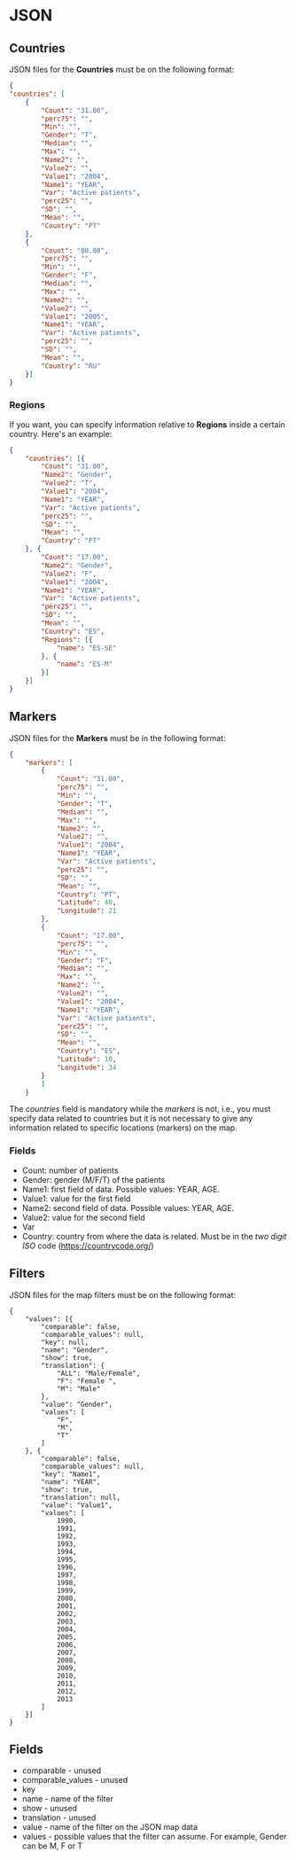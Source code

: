 # JSON

## Countries

JSON files for the **Countries** must be on the following format:

```json
{
"countries": [
    {
        "Count": "31.00",
        "perc75": "",
        "Min": "",
        "Gender": "T",
        "Median": "",
        "Max": "",
        "Name2": "",
        "Value2": "",
        "Value1": "2004",
        "Name1": "YEAR",
        "Var": "Active patients",
        "perc25": "",
        "SD": "",
        "Mean": "",
        "Country": "PT"
    },
    {
        "Count": "80.00",
        "perc75": "",
        "Min": "",
        "Gender": "F",
        "Median": "",
        "Max": "",
        "Name2": "",
        "Value2": "",
        "Value1": "2005",
        "Name1": "YEAR",
        "Var": "Active patients",
        "perc25": "",
        "SD": "",
        "Mean": "",
        "Country": "RU"
    }]
}
```

### Regions

If you want, you can specify information relative to **Regions** inside a certain country. Here's an example:

```json
{
    "countries": [{
        "Count": "31.00",
        "Name2": "Gender",
        "Value2": "T",
        "Value1": "2004",
        "Name1": "YEAR",
        "Var": "Active patients",
        "perc25": "",
        "SD": "",
        "Mean": "",
        "Country": "PT"
    }, {
        "Count": "17.00",
        "Name2": "Gender",
        "Value2": "F",
        "Value1": "2004",
        "Name1": "YEAR",
        "Var": "Active patients",
        "perc25": "",
        "SD": "",
        "Mean": "",
        "Country": "ES",
        "Regions": [{
            "name": "ES-SE"
        }, {
            "name": "ES-M"
        }]
    }]
}
```



## Markers

JSON files for the **Markers** must be in the following format:

```json
{
    "markers": [
        {
            "Count": "31.00",
            "perc75": "",
            "Min": "",
            "Gender": "T",
            "Median": "",
            "Max": "",
            "Name2": "",
            "Value2": "",
            "Value1": "2004",
            "Name1": "YEAR",
            "Var": "Active patients",
            "perc25": "",
            "SD": "",
            "Mean": "",
            "Country": "PT",
            "Latitude": 40,
            "Longitude": 21
        },
        {
            "Count": "17.00",
            "perc75": "",
            "Min": "",
            "Gender": "F",
            "Median": "",
            "Max": "",
            "Name2": "",
            "Value2": "",
            "Value1": "2004",
            "Name1": "YEAR",
            "Var": "Active patients",
            "perc25": "",
            "SD": "",
            "Mean": "",
            "Country": "ES",
            "Latitude": 10,
            "Longitude": 34
        }
        ]
    }
```

The _countries_ field is mandatory while the _markers_ is not, i.e., you must specify data related to countries but it is not necessary to give any information related to specific locations (markers) on the map.

### Fields

- Count: number of patients
- Gender: gender (M/F/T) of the patients
- Name1: first field of data. Possible values: YEAR, AGE.
- Value1: value for the first field
- Name2: second field of data. Possible values: YEAR, AGE.
- Value2: value for the second field
- Var
- Country: country from where the data is related. Must be in the _two digit ISO_ code (https://countrycode.org/)


## Filters

JSON files for the map filters must be on the following format:

    {
        "values": [{
            "comparable": false,
            "comparable_values": null,
            "key": null,
            "name": "Gender",
            "show": true,
            "translation": {
                "ALL": "Male/Female",
                "F": "Female ",
                "M": "Male"
            },
            "value": "Gender",
            "values": [
                "F",
                "M",
                "T"
            ]
        }, {
            "comparable": false,
            "comparable_values": null,
            "key": "Name1",
            "name": "YEAR",
            "show": true,
            "translation": null,
            "value": "Value1",
            "values": [
                1990,
                1991,
                1992,
                1993,
                1994,
                1995,
                1996,
                1997,
                1998,
                1999,
                2000,
                2001,
                2002,
                2003,
                2004,
                2005,
                2006,
                2007,
                2008,
                2009,
                2010,
                2011,
                2012,
                2013
            ]
        }]
    }




## Fields

- comparable - unused
- comparable_values - unused
- key
- name - name of the filter
- show - unused
- translation - unused
- value - name of the filter on the JSON map data
- values - possible values that the filter can assume. For example, Gender can be M, F or T
